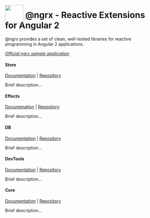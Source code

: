 # <a href='https://github.com/ngrx'><img src='https://avatars2.githubusercontent.com/u/16272733?v=3&s=200' height='60' style="position: relative; top: 17px;"></a> @ngrx - Reactive Extensions for Angular 2

@ngrx provides a set of clean, well-tested libraries for reactive programming in Angular 2 applications.

*[Official ngrx sample application](https://www.github.com/ngrx/ngrx-example)*
#### Store
[Documentation](/store/README.md) | [Repository](https://www.github.com/ngrx/store)

Brief description...

#### Effects
[Documenation](/effects/README.md) | [Repository](https://www.github.com/ngrx/store)

Brief description...

#### DB
[Documentation](/db/README.md) | [Repository](https://www.github.com/ngrx/db)

Brief description...

#### DevTools
[Documentation](/devtools/README.md) | [Repository](https://www.github.com/ngrx/devtools)

Brief description...

#### Core
[Documentation](/core/README.md) | [Repository](https://www.github.com/ngrx/core)

Brief description...